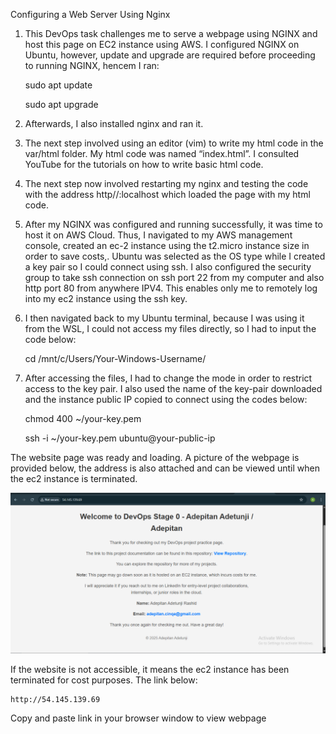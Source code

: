 Configuring a Web Server Using Nginx

1.  This DevOps task challenges me to serve a webpage using NGINX and host this page on EC2 instance using AWS. I configured NGINX on Ubuntu, however, update and upgrade are required before proceeding to running NGINX, hencem I ran:

    sudo apt update

    sudo apt upgrade

2.  Afterwards, I also installed nginx and ran it.

3.  The next step involved using an editor (vim) to write my html code in the var/html folder. My html code was named “index.html”. I consulted YouTube for the tutorials on how to write basic html code.

4.  The next step now involved restarting my nginx and testing the code with the address http//:localhost which loaded the page with my html code.

5.  After my NGINX was configured and running successfully, it was time to host it on AWS Cloud. Thus, I navigated to my AWS management console, created an ec-2 instance using the t2.micro instance size in order to save costs,. Ubuntu was selected as the OS type while I created a key pair so I could connect using ssh. I also configured the security group to take ssh connection on ssh port 22 from my computer and also http port 80 from anywhere IPV4. This enables only me to remotely log into my ec2 instance using the ssh key.

6.  I then navigated back to my Ubuntu terminal, because I was using it from the WSL, I could not access my files directly, so I had to input the code below:

    cd /mnt/c/Users/Your-Windows-Username/

7.  After accessing the files, I had to change the mode in order to restrict access to the key pair. I also  used the name of the key-pair downloaded and the instance public IP copied to connect using the codes below:

    chmod 400 ~/your-key.pem

    ssh -i ~/your-key.pem ubuntu@your-public-ip

The website page was ready and loading. A picture of the webpage is provided below, the address is also attached and can be viewed until when the ec2 instance is terminated.

![webpage](images/webpage.PNG)

If the website is not accessible, it means the ec2 instance has been terminated for cost purposes. The link below:

    http://54.145.139.69

Copy and paste link in your browser window to view webpage
